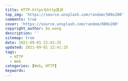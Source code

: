 ```yaml
---
title: HTTP-https与http差异
top_img: 'https://source.unsplash.com/random/500x200'
comments: true
cover: 'https://source.unsplash.com/random/800x200'
copyright_author: bo.wang
description: ''
sitemap: true
date: 2021-09-01 22:41:25
updated: 2021-09-01 22:41:25
tags:
  - HTTP
  - Web
categories: [Web, HTTP]
keywords:
---
```


